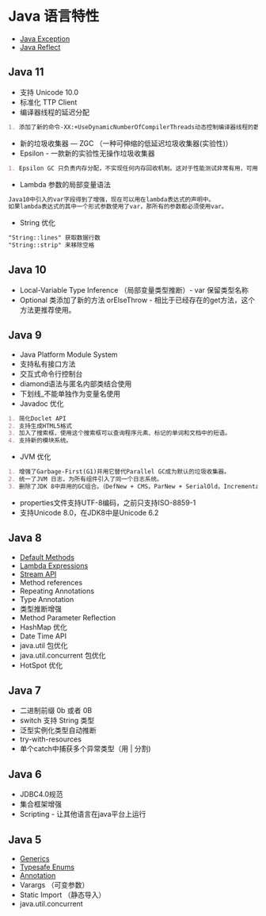 # Java 语言特性

* [Java Exception](java-language-features/Exception.md)
* [Java Reflect](java-language-features/Reflect.md)

## Java 11
* 支持 Unicode 10.0
* 标准化 TTP Client
* 编译器线程的延迟分配
```md
1. 添加了新的命令-XX:+UseDynamicNumberOfCompilerThreads动态控制编译器线程的数量
```
* 新的垃圾收集器 — ZGC （一种可伸缩的低延迟垃圾收集器(实验性)）
* Epsilon - 一款新的实验性无操作垃圾收集器
```md
1. Epsilon GC 只负责内存分配，不实现任何内存回收机制。这对于性能测试非常有用，可用于与其他GC对比成本和收益。
```
* Lambda 参数的局部变量语法
```md
Java10中引入的var字段得到了增强，现在可以用在lambda表达式的声明中。
如果lambda表达式的其中一个形式参数使用了var，那所有的参数都必须使用var。
```
* String 优化
```md
"String::lines" 获取数据行数
"String::strip" 来移除空格
```

## Java 10
* Local-Variable Type Inference （局部变量类型推断）- var 保留类型名称
* Optional 类添加了新的方法 orElseThrow - 相比于已经存在的get方法，这个方法更推荐使用。

## Java 9
* Java Platform Module System
* 支持私有接口方法
* 交互式命令行控制台
* diamond语法与匿名内部类结合使用
* 下划线_不能单独作为变量名使用
* Javadoc 优化
```md
1. 简化Doclet API
2. 支持生成HTML5格式
3. 加入了搜索框，使用这个搜索框可以查询程序元素、标记的单词和文档中的短语。
4. 支持新的模块系统。
```
* JVM 优化
```md
1. 增强了Garbage-First(G1)并用它替代Parallel GC成为默认的垃圾收集器。
2. 统一了JVM 日志，为所有组件引入了同一个日志系统。
3. 删除了JDK 8中弃用的GC组合。（DefNew + CMS，ParNew + SerialOld，Incremental CMS）。
```
* properties文件支持UTF-8编码，之前只支持ISO-8859-1
* 支持Unicode 8.0，在JDK8中是Unicode 6.2

## Java 8
* [Default Methods](Java8_Default-Methods.md)
* [Lambda Expressions]()
* [Stream API]()
* Method references
* Repeating Annotations 
* Type Annotation
* 类型推断增强
* Method Parameter Reflection
* HashMap 优化
* Date Time API
* java.util 包优化
* java.util.concurrent 包优化
* HotSpot 优化

## Java 7
* 二进制前缀 0b 或者 0B
* switch 支持 String 类型
* 泛型实例化类型自动推断
* try-with-resources
* 单个catch中捕获多个异常类型（用 | 分割)

## Java 6
* JDBC4.0规范
* 集合框架增强
* Scripting - 让其他语言在java平台上运行

## Java 5
* [Generics](Java5_Generics/README.md)
* [Typesafe Enums]()
* [Annotation]()
* Varargs （可变参数）
* Static Import （静态导入）
* java.util.concurrent
